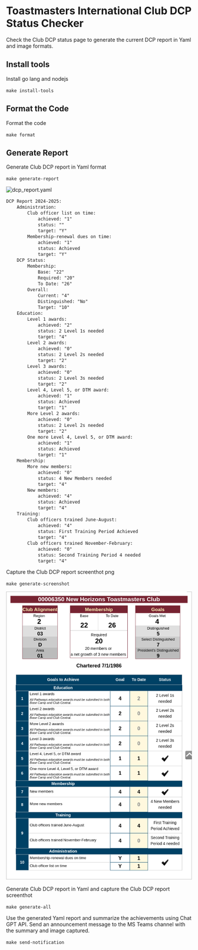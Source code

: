 # Toastmasters International Club DCP Status Checker
Check the Club DCP status page to generate the current DCP report in Yaml and image formats.

## Install tools
Install go lang and nodejs

`make install-tools`

## Format the Code
Format the code

`make format`

## Generate Report
Generate Club DCP report in Yaml format

`make generate-report`

![dcp_report.yaml](./reports/dcp_report.yaml)

```
DCP Report 2024-2025:
    Administration:
        Club officer list on time:
            achieved: "1"
            status: ""
            target: "Y"
        Membership-renewal dues on time:
            achieved: "1"
            status: Achieved
            target: "Y"
    DCP Status:
        Membership:
            Base: "22"
            Required: "20"
            To Date: "26"
        Overall:
            Current: "4"
            Distinguished: "No"
            Target: "10"
    Education:
        Level 1 awards:
            achieved: "2"
            status: 2 Level 1s needed
            target: "4"
        Level 2 awards:
            achieved: "0"
            status: 2 Level 2s needed
            target: "2"
        Level 3 awards:
            achieved: "0"
            status: 2 Level 3s needed
            target: "2"
        Level 4, Level 5, or DTM award:
            achieved: "1"
            status: Achieved
            target: "1"
        More Level 2 awards:
            achieved: "0"
            status: 2 Level 2s needed
            target: "2"
        One more Level 4, Level 5, or DTM award:
            achieved: "1"
            status: Achieved
            target: "1"
    Membership:
        More new members:
            achieved: "0"
            status: 4 New Members needed
            target: "4"
        New members:
            achieved: "4"
            status: Achieved
            target: "4"
    Training:
        Club officers trained June-August:
            achieved: "4"
            status: First Training Period Achieved
            target: "4"
        Club officers trained November-February:
            achieved: "0"
            status: Second Training Period 4 needed
            target: "4"
```


Capture the Club DCP report screenthot png

`make generate-screenshot`

![Club DCP Report](./reports/dcp_report.png)

Generate Club DCP report in Yaml and capture the Club DCP report screenthot

`make generate-all`

Use the generated Yaml report and summarize the achievements using Chat GPT API. Send an announcement message to the MS Teams channel with the summary and image captured.

`make send-notification`
